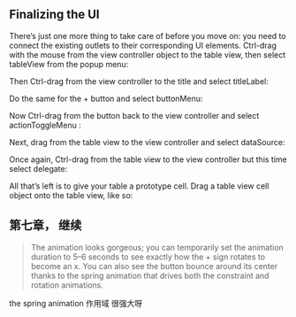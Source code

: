 
## Finalizing the UI
There’s just one more thing to take care of before you move on: you need to connect the existing outlets to their corresponding UI elements.
Ctrl-drag with the mouse from the view controller object to the table view, then select tableView from the popup menu:







Then Ctrl-drag from the view controller to the title and select titleLabel:






Do the same for the + button and select buttonMenu:






Now Ctrl-drag from the button back to the view controller and select actionToggleMenu :





Next, drag from the table view to the view controller and select dataSource:




Once again, Ctrl-drag from the table view to the view controller but this time select delegate:




All that’s left is to give your table a prototype cell. Drag a table view cell object onto the table view, like so:




## 第七章， 继续

> The animation looks gorgeous; you can temporarily set the animation duration to 5–6 seconds to see exactly how the + sign rotates to become an x. You can also see the button bounce around its center thanks to the spring animation that drives both the constraint and rotation animations.

the spring animation 作用域 很强大呀
